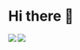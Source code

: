 # Hi there 👋

<a href="https://github-readme-stats.vercel.app/api?username=lockjio&count_private=true&hide=stars,issues&show_icons=true">
  <img align="left" src="https://github-readme-stats.vercel.app/api?username=lockjio&count_private=true&hide=issues&show_icons=true" />
</a>
<a href="https://github-readme-stats.vercel.app/api/top-langs/?username=lockjio&layout=compact">
  <img align="left" src="https://github-readme-stats.vercel.app/api/top-langs/?username=lockjio&layout=compact" />
</a>

<!--
**lockjio/lockjio** is a ✨ _special_ ✨ repository because its `README.md` (this file) appears on your GitHub profile.

Here are some ideas to get you started:

- 🔭 I’m currently working on ...
- 🌱 I’m currently learning ...
- 👯 I’m looking to collaborate on ...
- 🤔 I’m looking for help with ...
- 💬 Ask me about ...
- 📫 How to reach me: ...
- 😄 Pronouns: ...
- ⚡ Fun fact: ...
-->
